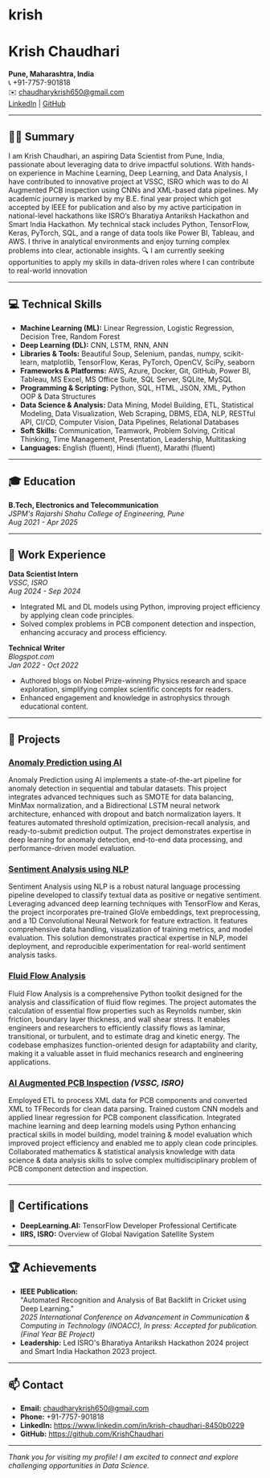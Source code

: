 # krish
# Krish Chaudhari

**Pune, Maharashtra, India**  
📞 +91-7757-901818  
✉️ chaudharykrish650@gmail.com  
[LinkedIn](#) | [GitHub](#)

---

## 🧑‍💻 Summary

I am Krish Chaudhari, an aspiring Data Scientist from Pune, India, passionate about leveraging data to drive impactful solutions. With hands-on experience in Machine Learning, Deep Learning, and Data Analysis, I have contributed to innovative project at VSSC, ISRO which was to do AI Augmented PCB inspection using CNNs and XML-based data pipelines. My academic journey is marked by my B.E. final year project which got accepted by IEEE for publication and also by my active participation in national-level hackathons like ISRO’s Bharatiya Antariksh Hackathon and Smart India Hackathon. My technical stack includes Python, TensorFlow, Keras, PyTorch, SQL, and a range of data tools like Power BI, Tableau, and AWS. I thrive in analytical environments and enjoy turning complex problems into clear, actionable insights.
          🔍 I am currently seeking opportunities to apply my skills in data-driven roles where I can contribute to real-world innovation

---

## 💻 Technical Skills

- **Machine Learning (ML):** Linear Regression, Logistic Regression, Decision Tree, Random Forest
- **Deep Learning (DL):** CNN, LSTM, RNN, ANN
- **Libraries & Tools:** Beautiful Soup, Selenium, pandas, numpy, scikit-learn, matplotlib, TensorFlow, Keras, PyTorch, OpenCV, SciPy, seaborn
- **Frameworks & Platforms:** AWS, Azure, Docker, Git, GitHub, Power BI, Tableau, MS Excel, MS Office Suite, SQL Server, SQLite, MySQL
- **Programming & Scripting:** Python, SQL, HTML, JSON, XML, Python OOP & Data Structures
- **Data Science & Analysis:** Data Mining, Model Building, ETL, Statistical Modeling, Data Visualization, Web Scraping, DBMS, EDA, NLP, RESTful API, CI/CD, Computer Vision, Data Pipelines, Relational Databases
- **Soft Skills:** Communication, Teamwork, Problem Solving, Critical Thinking, Time Management, Presentation, Leadership, Multitasking
- **Languages:** English (fluent), Hindi (fluent), Marathi (fluent)

---

## 🎓 Education

**B.Tech, Electronics and Telecommunication**  
_JSPM's Rajarshi Shahu College of Engineering, Pune_  
_Aug 2021 - Apr 2025_

---

## 💼 Work Experience

**Data Scientist Intern**  
_VSSC, ISRO_  
_Aug 2024 - Sep 2024_  
- Integrated ML and DL models using Python, improving project efficiency by applying clean code principles.
- Solved complex problems in PCB component detection and inspection, enhancing accuracy and process efficiency.

**Technical Writer**  
_Blogspot.com_  
_Jan 2022 - Oct 2022_  
- Authored blogs on Nobel Prize-winning Physics research and space exploration, simplifying complex scientific concepts for readers.
- Enhanced engagement and knowledge in astrophysics through educational content.

---

## 🚀 Projects

### [Anomaly Prediction using AI](#) 
Anomaly Prediction using AI implements a state-of-the-art pipeline for anomaly detection in sequential and tabular datasets. This project integrates advanced techniques such as SMOTE for data balancing, MinMax normalization, and a Bidirectional LSTM neural network architecture, enhanced with dropout and batch normalization layers. It features automated threshold optimization, precision-recall analysis, and ready-to-submit prediction output. The project demonstrates expertise in deep learning for anomaly detection, end-to-end data processing, and performance-driven model evaluation.

### [Sentiment Analysis using NLP](#) 
Sentiment Analysis using NLP is a robust natural language processing pipeline developed to classify textual data as positive or negative sentiment. Leveraging advanced deep learning techniques with TensorFlow and Keras, the project incorporates pre-trained GloVe embeddings, text preprocessing, and a 1D Convolutional Neural Network for feature extraction. It features comprehensive data handling, visualization of training metrics, and model evaluation. This solution demonstrates practical expertise in NLP, model deployment, and reproducible experimentation for real-world sentiment analysis tasks.

### [Fluid Flow Analysis](#) 
Fluid Flow Analysis is a comprehensive Python toolkit designed for the analysis and classification of fluid flow regimes. The project automates the calculation of essential flow properties such as Reynolds number, skin friction, boundary layer thickness, and wall shear stress. It enables engineers and researchers to efficiently classify flows as laminar, transitional, or turbulent, and to estimate drag and kinetic energy. The codebase emphasizes function-oriented design for adaptability and clarity, making it a valuable asset in fluid mechanics research and engineering applications.

### [AI Augmented PCB Inspection](#) _(VSSC, ISRO)_
Employed ETL to process XML data for PCB components and converted XML to TFRecords for clean data parsing. Trained custom CNN models and applied linear regression for PCB component classification. Integrated machine learning and deep learning models using Python enhancing practical skills in model building, model training & model evaluation which improved project efficiency and enabled me to apply clean code principles. Collaborated mathematics & statistical analysis knowledge with data science & data analysis skills to solve complex multidisciplinary problem of PCB component detection and inspection.

### 

---

## 📜 Certifications

- **DeepLearning.AI:** TensorFlow Developer Professional Certificate
- **IIRS, ISRO:** Overview of Global Navigation Satellite System

---

## 🏆 Achievements

- **IEEE Publication:**  
  "Automated Recognition and Analysis of Bat Backlift in Cricket using Deep Learning."  
  _2025 International Conference on Advancement in Communication & Computing in Technology (INOACC), In press: Accepted for publication. (Final Year BE Project)_
- **Leadership:** Led ISRO's Bharatiya Antariksh Hackathon 2024 project and Smart India Hackathon 2023 project.

---

## 📫 Contact

- **Email:** chaudharykrish650@gmail.com
- **Phone:** +91-7757-901818
- **LinkedIn:** https://www.linkedin.com/in/krish-chaudhari-8450b0229
- **GitHub:** https://github.com/KrishChaudhari

---

_Thank you for visiting my profile! I am excited to connect and explore challenging opportunities in Data Science._

